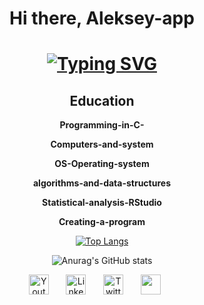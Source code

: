 <div id="header" align="center">
    <h1> Hi there, Aleksey-app<h1>
        
[![Typing SVG](https://readme-typing-svg.herokuapp.com?color=%2336BCF7&lines=work+study+entertainment)](https://git.io/typing-svg)
## Education

**Programming-in-C-**

**Computers-and-system**

**OS-Operating-system**

**algorithms-and-data-structures**

**Statistical-analysis-RStudio**

**Creating-a-program**

[![Top Langs](https://github-readme-stats.vercel.app/api/top-langs/?username=Aleksey-app)](https://github.com/anuraghazra/github-readme-stats)

![Anurag's GitHub stats](https://github-readme-stats.vercel.app/api?username=Aleksey-app&show_icons=true&theme=radical)



<!-- Social icons section -->
<p align="center">
  <a href="https://www.youtube.com"><img width="32px" alt="Youtube" title="Youtube" src="https://i.imgur.com/qiXu7b2.png"/></a>
  &#8287;&#8287;&#8287;&#8287;&#8287;
  <a href="https://www.linkedin.com/in/aleksey-koshelyaev-03b2a9229/"><img width="32px" alt="LinkedIn" title="LinkedIn" src="https://i.imgur.com/yRpa1dQ.png"/></a>
  &#8287;&#8287;&#8287;&#8287;&#8287;
  <a href="https://twitter.com/Aleks_4elovek"><img width="32px" alt="Twitter" title="Twitter" src="https://i.imgur.com/AixJgnm.png"/></a>
  &#8287;&#8287;&#8287;&#8287;&#8287;
  <a href="https://discord.gg/yEZh7fbg" alt="Discord" title="Dev Pro Tips Discord Server"><img width="32px" src="https://i.imgur.com/OViZO8J.png"/></a>
  &#8287;&#8287;&#8287;&#8287;&#8287;
</p>
<!--
**Aleksey-app/Aleksey-app** is a ✨ _special_ ✨ repository because its `README.md` (this file) appears on your GitHub profile.

Here are some ideas to get you started:

- 🔭 I’m currently working on ...
- 🌱 I’m currently learning ...
- 👯 I’m looking to collaborate on ...
- 🤔 I’m looking for help with ...
- 💬 Ask me about ...
- 📫 How to reach me: ...
- 😄 Pronouns: ...
- ⚡ Fun fact: ...
-->
